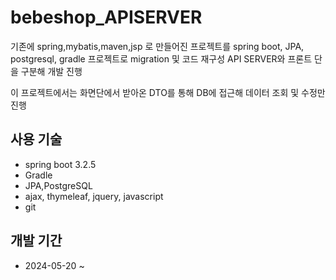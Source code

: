 # bebeshop_APISERVER
기존에 spring,mybatis,maven,jsp 로 만들어진 프로젝트를 spring boot, JPA, postgresql, gradle 프로젝트로 migration 및 코드 재구성 API SERVER와 프론트 단을 구분해 개발 진행

이 프로젝트에서는 화면단에서 받아온 DTO를 통해 DB에 접근해 데이터 조회 및 수정만 진행

## 사용 기술
* spring boot 3.2.5
* Gradle
* JPA,PostgreSQL
* ajax, thymeleaf, jquery, javascript
* git

## 개발 기간
* 2024-05-20 ~ 
